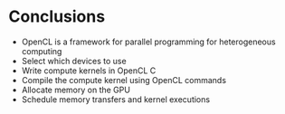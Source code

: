 Conclusions
===========

- OpenCL is a framework for parallel programming for heterogeneous computing
- Select which devices to use
- Write compute kernels in OpenCL C
- Compile the compute kernel using OpenCL commands
- Allocate memory on the GPU
- Schedule memory transfers and kernel executions
